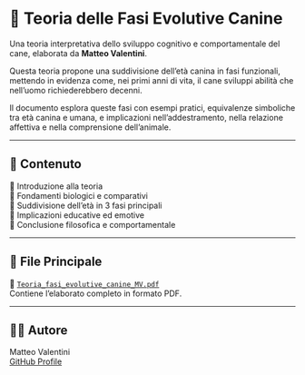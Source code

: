 # 🐾 Teoria delle Fasi Evolutive Canine

Una teoria interpretativa dello sviluppo cognitivo e comportamentale del cane, elaborata da **Matteo Valentini**.

Questa teoria propone una suddivisione dell’età canina in fasi funzionali, mettendo in evidenza come, nei primi anni di vita, il cane sviluppi abilità che nell’uomo richiederebbero decenni.  

Il documento esplora queste fasi con esempi pratici, equivalenze simboliche tra età canina e umana, e implicazioni nell’addestramento, nella relazione affettiva e nella comprensione dell’animale.

---

## 📌 Contenuto

🔹 Introduzione alla teoria  
🔹 Fondamenti biologici e comparativi  
🔹 Suddivisione dell’età in 3 fasi principali  
🔹 Implicazioni educative ed emotive  
🔹 Conclusione filosofica e comportamentale

---

## 📁 File Principale

📄 [`Teoria_fasi_evolutive_canine_MV.pdf`](./Teoria_fasi_evolutive_canine_MV.pdf)  
Contiene l’elaborato completo in formato PDF.

---

## ✍🏻 Autore

Matteo Valentini  
[GitHub Profile](https://github.com/{CHARONBOAToriginal})  
